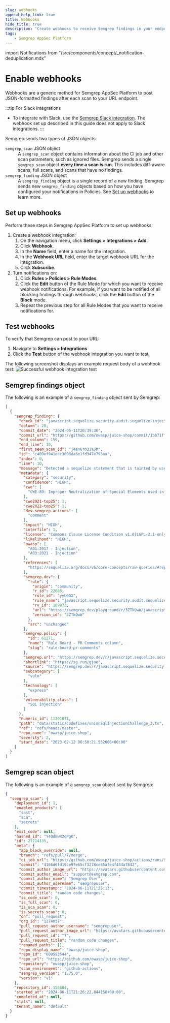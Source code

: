 ```yaml
---
slug: webhooks
append_help_link: true
title: Webhooks
hide_title: true
description: "Create webhooks to receive Semgrep findings in your endpoints."
tags:
    - Semgrep AppSec Platform
---
```


import Notifications from "/src/components/concept/_notification-deduplication.mdx"

# Enable webhooks

Webhooks are a generic method for Semgrep AppSec Platform to post JSON-formatted findings after each scan to your URL endpoint.

:::tip For Slack integrations
- To integrate with Slack, use the [Semgrep Slack integration](/semgrep-appsec-platform/slack-notifications). The webhook set up described in this guide does not apply to Slack integrations.
:::

Semgrep sends two types of JSON objects:

<dl>
<dt><code>semgrep_scan</code> JSON object</dt>
<dd> A <code>semgrep_scan</code> object contains information about the CI job and other scan parameters, such as ignored files. Semgrep sends a single <code>semgrep_scan</code> object <strong>every time a scan is run</strong>. This includes diff-aware scans, full scans, and scans that have no findings.</dd>
<dt><code>semgrep_finding</code> JSON object</dt>
<dd>A <code>semgrep_finding</code> object is a single record of a new finding. Semgrep sends new <code>semgrep_finding</code> objects based on how you have configured your notifications in Policies. See <a href="#set-up-webhooks">Set up webhooks</a> to learn more.</dd>
</dl>

## Set up webhooks

Perform these steps in Semgrep AppSec Platform to set up webhooks:

1. Create a webhook integration:
    1. On the navigation menu, click **<i class="fa-solid fa-gear"></i> Settings > Integrations > Add**.
    2. Click **Webhook**.
    3. In the **Name** field, enter a name for the integration.
    4. In the **Webhook URL** field, enter the target webhook URL for the integration.
    5. Click **Subscribe**.
2. Turn notifications on:
    1. Click **Rules > Policies > <i class="fa-solid fa-gear"></i> Rule Modes**.
    2. Click the **Edit** button of the Rule Mode for which you want to receive webhook notifications. For example, if you want to be notified of all blocking findings through webhooks, click the **Edit** button of the **Block** mode.
    3. Repeat the previous step for all Rule Modes that you want to receive notifications for.

## Test webhooks

To verify that Semgrep can post to your URL:
1. Navigate to **<i class="fa-solid fa-gear"></i> Settings > Integrations**
2. Click the **Test** button of the webhook integration you want to test.

The following screenshot displays an example request body of a webhook test:
![Successful webhook integration test](/img/webhook-successful-test.png)

<Notifications />

## Semgrep findings object

The following is an example of a `semgrep_finding` object sent by Semgrep:

```json
[
  {
    "semgrep_finding": {
      "check_id": "javascript.sequelize.security.audit.sequelize-injection-express.express-sequelize-injection",
      "column": 28,
      "commit_date": "2024-06-11T20:39:36",
      "commit_url": "https://github.com/owasp/juice-shop/commit/1bb71fff3589e51293e373274092d82c426025d2",
      "end_column": 159,
      "end_line": 10,
      "first_seen_scan_id": "j4an6ro33aJM",
      "id": "c409ef941eec3008da6e1fd347e793aa",
      "index": 0,
      "line": 10,
      "message": "Detected a sequelize statement that is tainted by user-input. This could lead to SQL injection if the variable is user-controlled and is not properly sanitized. In order to prevent SQL injection, it is recommended to use parameterized queries or prepared statements.",
      "metadata": {
        "category": "security",
        "confidence": "HIGH",
        "cwe": [
          "CWE-89: Improper Neutralization of Special Elements used in an SQL Command ('SQL Injection')"
        ],
        "cwe2021-top25": 1,
        "cwe2022-top25": 1,
        "dev.semgrep.actions": [
          "comment"
        ],
        "impact": "HIGH",
        "interfile": 1,
        "license": "Commons Clause License Condition v1.0[LGPL-2.1-only]",
        "likelihood": "HIGH",
        "owasp": [
          "A01:2017 - Injection",
          "A03:2021 - Injection"
        ],
        "references": [
          "https://sequelize.org/docs/v6/core-concepts/raw-queries/#replacements"
        ],
        "semgrep.dev": {
          "rule": {
            "origin": "community",
            "r_id": 22085,
            "rule_id": "yyU0GX",
            "rule_name": "javascript.sequelize.security.audit.sequelize-injection-express.express-sequelize-injection",
            "rv_id": 109973,
            "url": "https://semgrep.dev/playground/r/3ZTkQwW/javascript.sequelize.security.audit.sequelize-injection-express.express-sequelize-injection",
            "version_id": "3ZTkQwW"
          },
          "src": "unchanged"
        },
        "semgrep.policy": {
          "id": 61271,
          "name": "Rule Board - PR Comments column",
          "slug": "rule-board-pr-comments"
        },
        "semgrep.url": "https://semgrep.dev/r/javascript.sequelize.security.audit.sequelize-injection-express.express-sequelize-injection",
        "shortlink": "https://sg.run/gjoe",
        "source": "https://semgrep.dev/r/javascript.sequelize.security.audit.sequelize-injection-express.express-sequelize-injection",
        "subcategory": [
          "vuln"
        ],
        "technology": [
          "express"
        ],
        "vulnerability_class": [
          "SQL Injection"
        ]
      },
      "numeric_id": 11301071,
      "path": "data/static/codefixes/unionSqlInjectionChallenge_3.ts",
      "ref": "refs/heads/master",
      "repo_name": "owasp/juice-shop",
      "severity": 2,
      "start_date": "2023-02-12 00:50:21.552606+00:00"
    }
  }
]
```

## Semgrep scan object

The following is an example of a `semgrep_scan` object sent by Semgrep:

```json
{
  "semgrep_scan": {
    "deployment_id": 1,
    "enabled_products": [
      "sast",
      "sca",
      "secrets"
    ],
    "exit_code": null,
    "hashed_id": "Y4QdEwR2qPgK",
    "id": 27714135,
    "meta": {
      "app_block_override": null,
      "branch": "refs/pull/7/merge",
      "ci_job_url": "https://github.com/owasp/juice-shop/actions/runs/9999999",
      "commit": "4166d6fd19ce97e65cf3278ce85afe4f444a7842",
      "commit_author_image_url": "https://avatars.githubusercontent.com/u/1274037?v=4",
      "commit_author_email": "support@semgrep.com",
      "commit_author_name": "Semgrep User",
      "commit_author_username": "semgrepuser",
      "commit_timestamp": "2024-06-11T21:25:13",
      "commit_title": "random code changes",
      "is_code_scan": 0,
      "is_full_scan": 0,
      "is_sca_scan": 0,
      "is_secrets_scan": 0,
      "on": "pull_request",
      "org_id": "1274037",
      "pull_request_author_username": "semgrepuser",
      "pull_request_author_image_url": "https://avatars.githubusercontent.com/u/29760937?s=200&v=4",
      "pull_request_id": "7",
      "pull_request_title": "random code changes",
      "renamed_paths": [],
      "repo_display_name": "owasp/juice-shop",
      "repo_id": "600593544",
      "repo_url": "https://github.com/owasp/juice-shop",
      "repository": "owasp/juice-shop",
      "scan_environment": "github-actions",
      "semgrep_version": "1.75.0",
      "version": "v1"
    },
    "repository_id": 158684,
    "started_at": "2024-06-11T21:26:22.844158+00:00",
    "completed_at": null,
    "stats": null,
    "tenant_name": "default"
  }
}
```
